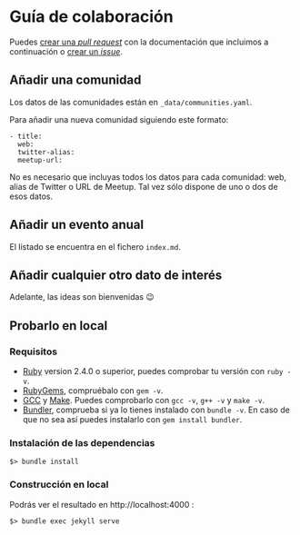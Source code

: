 # Guía de colaboración

Puedes [crear una _pull request_](https://help.github.com/en/articles/creating-a-pull-request) con la documentación que incluimos a continuación o [crear un _issue_](https://github.com/comunidad-tecnologica/alicante/issues/new).

## Añadir una comunidad

Los datos de las comunidades están en `_data/communities.yaml`.

Para añadir una nueva comunidad siguiendo este formato:

```
- title: 
  web: 
  twitter-alias: 
  meetup-url:
```

No es necesario que incluyas todos los datos para cada comunidad: web, alias de Twitter o URL de Meetup. Tal vez sólo dispone de uno o dos de esos datos.

## Añadir un evento anual

El listado se encuentra en el fichero `index.md`.

## Añadir cualquier otro dato de interés

Adelante, las ideas son bienvenidas :wink:

## Probarlo en local

### Requisitos

- [Ruby](https://www.ruby-lang.org/en/downloads/) version 2.4.0 o superior, puedes comprobar tu versión con `ruby -v`.
- [RubyGems](https://rubygems.org/pages/download), compruébalo con `gem -v`.
- [GCC](https://gcc.gnu.org/install/) y [Make](https://www.gnu.org/software/make/). Puedes comprobarlo con `gcc -v`, `g++ -v` y `make -v`.
- [Bundler](https://bundler.io/), comprueba si ya lo tienes instalado con `bundle -v`. En caso de que no sea así puedes instalarlo con `gem install bundler`.

### Instalación de las dependencias

```
$> bundle install
``` 

### Construcción en local

Podrás ver el resultado en http://localhost:4000 :

```
$> bundle exec jekyll serve
``` 
